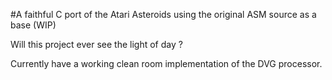 #A faithful C port of the Atari Asteroids using the original ASM source as a base (WIP)

Will this project ever see the light of day ?

Currently have a working clean room implementation of the DVG processor.
